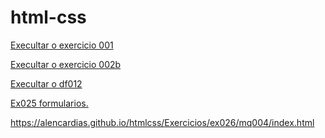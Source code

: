 # html-css
 
<a href="https://alencardias.github.io/htmlcss/Exercicios/ex001/index.html" target="_blank"> Execultar o exercicio 001</a>

<a href="https://alencardias.github.io/htmlcss/Exercicios/ex022b/fundo006.html" target="_blank">Execultar o exercicio 002b</a>

<a href="https://alencardias.github.io/htmlcss/desafios/desafio012/index.html" target="_blank"> Execultar o df012</a>

<a href="https://alencardias.github.io/htmlcss/Exercicios/ex025-form/form003.html" target="_blank">Ex025 formularios.</a>

https://alencardias.github.io/htmlcss/Exercicios/ex026/mq004/index.html